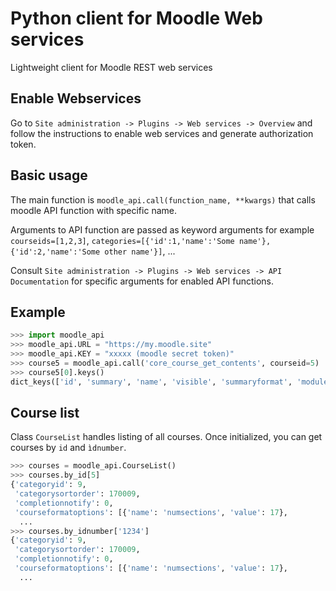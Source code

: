 # Python client for Moodle Web services
Lightweight client for Moodle REST web services
## Enable Webservices
Go to `Site administration -> Plugins -> Web services -> Overview` and follow the instructions to enable web services 
and generate authorization token. 
## Basic usage
The main function is `moodle_api.call(function_name, **kwargs)` that calls moodle API function with specific name. 

Arguments to API function are passed as keyword arguments for example `courseids=[1,2,3]`, 
`categories=[{'id':1,'name':'Some name'},{'id':2,'name':'Some other name'}]`, ... 

Consult `Site administration -> Plugins -> Web services -> API Documentation` for specific arguments for enabled API functions.
## Example
```python
>>> import moodle_api
>>> moodle_api.URL = "https://my.moodle.site"
>>> moodle_api.KEY = "xxxxx (moodle secret token)"
>>> course5 = moodle_api.call('core_course_get_contents', courseid=5)
>>> course5[0].keys()
dict_keys(['id', 'summary', 'name', 'visible', 'summaryformat', 'modules'])
```
## Course list
Class `CourseList` handles listing of all courses. Once initialized, you can get courses by `id` and `ìdnumber`.

```python
>>> courses = moodle_api.CourseList()
>>> courses.by_id[5]
{'categoryid': 9,
 'categorysortorder': 170009,
 'completionnotify': 0,
 'courseformatoptions': [{'name': 'numsections', 'value': 17},
  ...
>>> courses.by_idnumber['1234']
{'categoryid': 9,
 'categorysortorder': 170009,
 'completionnotify': 0,
 'courseformatoptions': [{'name': 'numsections', 'value': 17},
  ...
```

